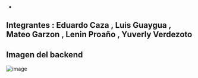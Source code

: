 -
Integrantes : Eduardo Caza , Luis Guaygua , Mateo Garzon , Lenin Proaño , Yuverly Verdezoto
-


Imagen del backend 
-
![image](https://github.com/user-attachments/assets/73c3ad2c-e695-4f62-b4af-da9388898b29)

